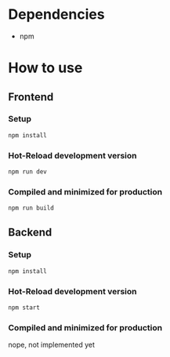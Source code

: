 # Dependencies
- npm
# How to use
## Frontend
### Setup
```sh
npm install
```
### Hot-Reload development version
```sh
npm run dev
```
### Compiled and minimized for production
```sh
npm run build
```
## Backend
### Setup
```sh
npm install
```
### Hot-Reload development version
```sh
npm start
```
### Compiled and minimized for production
nope, not implemented yet

